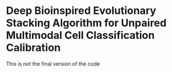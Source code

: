 # Deep Bioinspired Evolutionary Stacking Algorithm for Unpaired Multimodal Cell Classification Calibration

This is not the final version of the code

